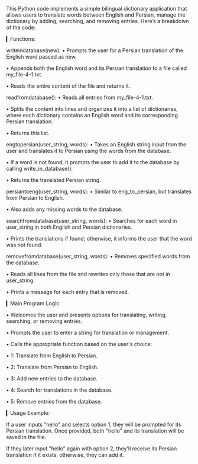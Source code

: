 This Python code implements a simple bilingual dictionary application that allows users to translate words between English and Persian, manage the dictionary by adding, searching, and removing entries. Here’s a breakdown of the code:

▎Functions:

writeindatabase(new):
   • Prompts the user for a Persian translation of the English word passed as new.

   • Appends both the English word and its Persian translation to a file called my_file-4-1.txt.

   • Reads the entire content of the file and returns it.

readfromdatabase():
   • Reads all entries from my_file-4-1.txt.

   • Splits the content into lines and organizes it into a list of dictionaries, where each dictionary contains an English word and its corresponding Persian translation.

   • Returns this list.

engtopersian(user_string, words):
   • Takes an English string input from the user and translates it to Persian using the words from the database.

   • If a word is not found, it prompts the user to add it to the database by calling write_in_database().

   • Returns the translated Persian string.

persiantoeng(user_string, words):
   • Similar to eng_to_persian, but translates from Persian to English.

   • Also adds any missing words to the database.

searchfromdatabase(user_string, words):
   • Searches for each word in user_string in both English and Persian dictionaries.

   • Prints the translations if found; otherwise, it informs the user that the word was not found.

removefromdatabase(user_string, words):
   • Removes specified words from the database.

   • Reads all lines from the file and rewrites only those that are not in user_string.

   • Prints a message for each entry that is removed.

▎Main Program Logic:

• Welcomes the user and presents options for translating, writing, searching, or removing entries.

• Prompts the user to enter a string for translation or management.

• Calls the appropriate function based on the user's choice:

  • 1: Translate from English to Persian.

  • 2: Translate from Persian to English.

  • 3: Add new entries to the database.

  • 4: Search for translations in the database.

  • 5: Remove entries from the database.

▎Usage Example:

If a user inputs "hello" and selects option 1, they will be prompted for its Persian translation. Once provided, both "hello" and its translation will be saved in the file.

If they later input "hello" again with option 2, they'll receive its Persian translation if it exists; otherwise, they can add it.
